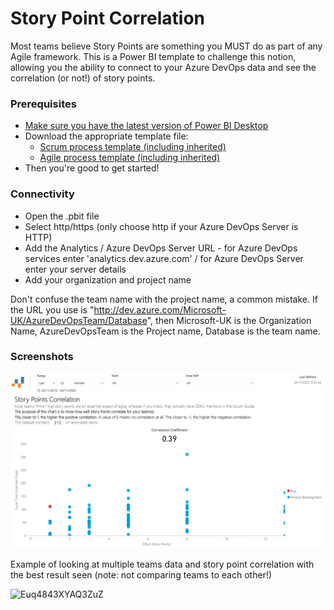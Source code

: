 # Story Point Correlation
Most teams believe Story Points are something you MUST do as part of any Agile framework. This is a Power BI template to challenge this notion, allowing you the ability to connect to your Azure DevOps data and see the correlation (or not!) of story points.

### Prerequisites
* [Make sure you have the latest version of Power BI Desktop](https://aka.ms/pbiSingleInstaller)
* Download the appropriate template file:
  - [Scrum process template (including inherited)](https://github.com/nbrown02/Story-Point-Correlation/raw/main/StoryPointsCorrelation%20-%20Scrum.pbit) 
  - [Agile process template (including inherited)](https://github.com/nbrown02/Story-Point-Correlation/raw/main/StoryPointsCorrelation%20-%20Agile.pbit) 
* Then you're good to get started!

### Connectivity
* Open the .pbit file
* Select http/https (only choose http if your Azure DevOps Server is HTTP)
* Add the Analytics / Azure DevOps Server URL - for Azure DevOps services enter 'analytics.dev.azure.com' / for Azure DevOps Server enter your server details
* Add your organization and project name

Don't confuse the team name with the project name, a common mistake. If the URL you use is "http://dev.azure.com/Microsoft-UK/AzureDevOpsTeam/Database", then Microsoft-UK is the Organization Name, AzureDevOpsTeam is the Project name, Database is the team name.

### Screenshots
![alt text](https://github.com/nbrown02/Story-Point-Correlation/blob/main/Screenshot.png?raw=true)

Example of looking at multiple teams data and story point correlation with the best result seen (note: not comparing teams to each other!)

![Euq4843XYAQ3ZuZ](https://user-images.githubusercontent.com/29369962/109392664-54dd5e80-7915-11eb-9ac0-6f447c1d99f3.jpeg)
